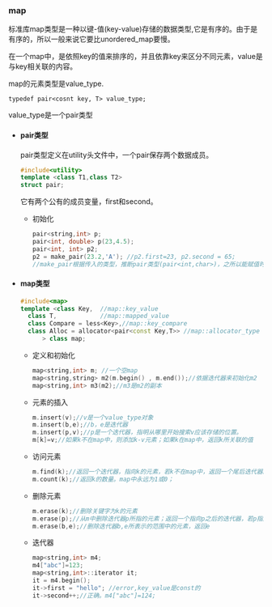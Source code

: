 ### map

标准库map类型是一种以键-值(key-value)存储的数据类型,它是有序的。由于是有序的，所以一般来说它要比unordered_map要慢。

在一个map中，是依照key的值来排序的，并且依靠key来区分不同元素，value是与key相关联的内容。

map的元素类型是value_type.

`typedef pair<cosnt key, T> value_type;`

value_type是一个pair类型

* #### pair类型

  pair类型定义在utility头文件中，一个pair保存两个数据成员。

  ```c++
  #include<utility>
  template <class T1,class T2>
  struct pair;
  ```

  它有两个公有的成员变量，first和second。

  * 初始化

    ```c++
    pair<string,int> p;
    pair<int, double> p(23,4.5);
    pair<int, int> p2;
    p2 = make_pair(23.2,'A'); //p2.first=23, p2.second = 65;
    //make_pair根据传入的类型，推断pair类型(pair<int,char>)，之所以能赋值时因为在赋值时发生了隐式转换
    ```

* #### map类型

  ```c++
  #include<map>
  template <class Key,	//map::key_value
  	class T,			//map::mapped_value
  	class Compare = less<Key>,//map::key_compare
  	class Alloc = allocator<pair<const Key,T>> //map::allocator_type
        > class map;
  ```

  * 定义和初始化

    ```c++
    map<string,int> m; //一个空map
    map<string,string> m2(m.begin() , m.end());//依据迭代器来初始化m2
    map<string,int> m3(m2);//m3是m2的副本
    ```

  * 元素的插入

    ```c++
    m.insert(v);//v是一个value_type对象
    m.insert(b,e);//b，e是迭代器
    m.insert(p,v);//p是一个迭代器，指明从哪里开始搜索v应该存储的位置。
    m[k]=v;//如果k不在map中，则添加k-v元素；如果k在map中，返回k所关联的值
    ```

  * 访问元素

    ```c++
    m.find(k);//返回一个迭代器，指向k的元素，若k不在map中，返回一个尾后迭代器。
    m.count(k);//返回k的数量。map中永远为1或0；
    ```

  * 删除元素

    ```c++
    m.erase(k);//删除关键字为k的元素
    m.erase(p);//从m中删除迭代器p所指的元素；返回一个指向p之后的迭代器，若p指向m中的尾元素，返回m.end();
    m.erase(b,e);//删除迭代器b,e所表示的范围中的元素，返回e
    ```

  * 迭代器

    ```c++
    map<string,int> m4;
    m4["abc"]=123;
    map<string,int>::iterator it;
    it = m4.begin();
    it->first = "hello"; //error,key_value是const的
    it->second++;//正确。m4["abc"]=124;
    ```

    ​